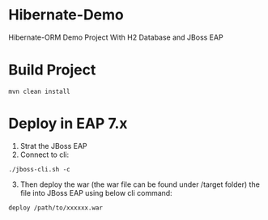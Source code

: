 # Hibernate-Demo
Hibernate-ORM Demo Project With H2 Database and JBoss EAP 

# Build Project
~~~
mvn clean install
~~~

# Deploy in EAP 7.x
1. Strat the JBoss EAP
2. Connect to cli:
~~~
./jboss-cli.sh -c
~~~
3. Then deploy the war (the war file can be found under /target folder) the  file into JBoss EAP using below cli command:
~~~
deploy /path/to/xxxxxx.war
~~~
